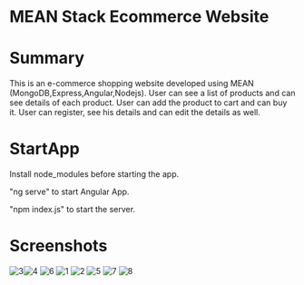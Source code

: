 
# MEAN Stack Ecommerce Website

# Summary

This is an e-commerce shopping website developed using MEAN (MongoDB,Express,Angular,Nodejs).
User can see a list of products and can see details of each product.
User can add the product to cart and can buy it.
User can register, see his details and can edit the details as well.

# StartApp

Install node_modules before starting the app.

"ng serve" to start Angular App.

"npm index.js" to start the server.

# Screenshots

![3](https://user-images.githubusercontent.com/57454647/121218773-ab592200-c8a0-11eb-9782-12f1e9a76440.png)![4](https://user-images.githubusercontent.com/57454647/121218867-c5930000-c8a0-11eb-8a8c-c6150234e21a.png)
![6](https://user-images.githubusercontent.com/57454647/121218887-ccba0e00-c8a0-11eb-988a-3f416728c11c.png)
![1](https://user-images.githubusercontent.com/57454647/121218912-d2afef00-c8a0-11eb-9d1d-9b9f3d59b9a5.png)
![2](https://user-images.githubusercontent.com/57454647/121218936-d6437600-c8a0-11eb-883a-5c5a9b9fbea7.png)
![5](https://user-images.githubusercontent.com/57454647/121219087-f8d58f00-c8a0-11eb-833a-10d9ca0a93a4.png)
![7](https://user-images.githubusercontent.com/57454647/121219095-fbd07f80-c8a0-11eb-8736-665914a2fd11.png)
![8](https://user-images.githubusercontent.com/57454647/121219107-fecb7000-c8a0-11eb-9618-09dc5c3b1e68.png)

